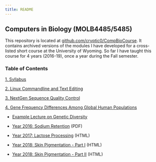 ```yaml
---
title: README
---
```



## Computers in Biology (MOLB4485/5485)

This repository is located at [github.com/cryptic0/CompBioCourse](https://github.com/cryptic0/CompBioCourse).  It contains archived versions of the modules I have developed for a cross-listed short course at the University of Wyoming.  So far I have taught this course for 4 years (2016-19), once a year during the Fall semester.




### Table of Contents


[1. Syllabus](syllabus/syllabus.md)

[2. Linux Commandline and Text Editing](linux/linux.md)

[3. NextGen Sequence Quality Control](NGSQC/ngsqc.md)

[4. Gene Frequency Differences Among Global Human Populations]()

- [Example Lecture on Genetic Diversity](SNP_Variation/ngs2popgen.pdf)

- [Year 2016: Sodium Retention](SNP_Variation/snpvar2016.pdf) (PDF)

- [Year 2017: Lactose Processing](SNP_Variation/snpvar2017/snpvar.md) (HTML)

- [Year 2018: Skin Pigmentation - Part I](SNP_Variation/snpvar2018/snpvar_part1.md) (HTML)
 
- [Year 2018: Skin Pigmentation - Part II](SNP_Variation/snpvar2018/snpvar_part2.md) (HTML)




